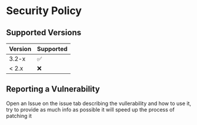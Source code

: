 # Security Policy

## Supported Versions

| Version | Supported          |
| ------- | ------------------ |
| 3.2-x   | :white_check_mark: |
| < 2.x   | :x:                |

## Reporting a Vulnerability

Open an Issue on the issue tab describing the vullerability and how to use it, try to provide as much info as possible it will speed up the process of patching it

